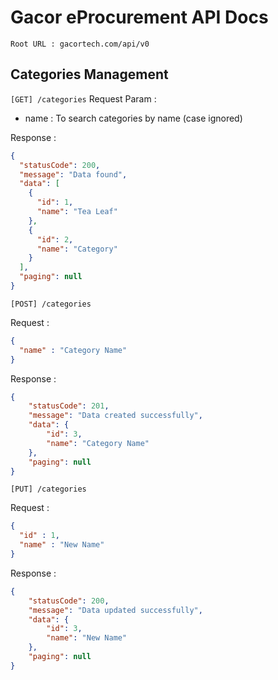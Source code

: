 # Gacor eProcurement API Docs
```Root URL : gacortech.com/api/v0```

## Categories Management
```[GET] /categories```
Request Param :
- name : To search categories by name (case ignored)

Response :
```json
{
  "statusCode": 200,
  "message": "Data found",
  "data": [
    {
      "id": 1,
      "name": "Tea Leaf"
    },
    {
      "id": 2,
      "name": "Category"
    }
  ],
  "paging": null
}
```

```[POST] /categories```

Request :
```json
{
  "name" : "Category Name"
}
```

Response :
```json
{
    "statusCode": 201,
    "message": "Data created successfully",
    "data": {
        "id": 3,
        "name": "Category Name"
    },
    "paging": null
}
```

```[PUT] /categories```

Request :
```json
{
  "id" : 1,
  "name" : "New Name"
}
```

Response :
```json
{
    "statusCode": 200,
    "message": "Data updated successfully",
    "data": {
        "id": 3,
        "name": "New Name"
    },
    "paging": null
}
```